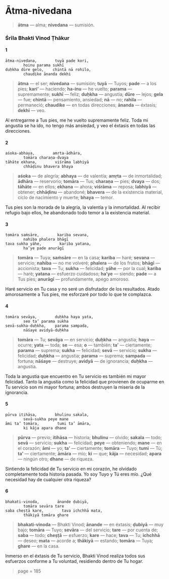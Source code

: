 # Ātma-nivedana

> **ātma** — alma; **nivedana** — sumisión.

### Śrīla Bhakti Vinod Ṭhākur

#### 1

    ātma-nivedana,        tuyā pade kori,
            hoinu parama sukhī
    duḥkha dūre gelo,    chintā nā rohilo,
            chaudike ānanda dekhi

> **ātma** — el ser; **nivedana** — sumisión; **tuyā** — Tuyos; **pade** — a los pies; **kari’** — haciendo; **ha-inu** — he vuelto; **parama** — supremamente; **sukhī** — feliz; **duḥkha** — angustia; **dūre** — lejos; **gela** — fue; **chintā** — pensamiento, ansiedad; **nā** — no; **rahila** — permaneció; **chaudike** — en todas direcciones; **ānanda** — éxtasis; **dekhi** — veo.

Al entregarme a Tus pies, me he vuelto supremamente feliz. Toda mi angustia se ha ido, no tengo más ansiedad, y veo el éxtasis en todas las direcciones.

#### 2

    aśoka-abhaya,        amṛta-ādhāra,
            tomāra charaṇa-dvaya
    tāhāte ekhana,        viśrāma labhiyā
            chhāḍinu bhavera bhaya

> **aśoka** — de alegría; **abhaya** — de valentía; **amṛta** — de inmortalidad; **ādhāra** — reservorio; **tomāra** — Tus; **charaṇa** — pies; **dvaya** — dos; **tāhāte** — en ellos; **ekhana** — ahora; **viśrāma** — reposa; **labhiyā** — obtener; **chhāḍinu** — abandoné; **bhavera** — de la existencia material, cíclo de nacimiento y muerte; **bhaya** — temor.

Tus pies son la morada de la alegría, la valentía y la inmortalidad. Al recibir refugio bajo ellos, he abandonado todo temor a la existencia material. 

#### 3

    tomāra saṁsāre,        kariba sevana,
            nahiba phalera bhāgī
    tava sukha yāhe,        kariba yatana,
            ha’ye pade anurāgī

> **tomāra** — Tuya; **saṁsāre** — en la casa; **kariba** — haré; **sevana** — servicio; **nahiba** — no me volveré; **phalera** — de los frutos; **bhāgī** — accionista; **tava** — Tu; **sukha** — felicidad; **yāhe** — por la cual; **kariba** — haré; **yatana** — esfuerzo cuidadoso; **ha’ye** — siendo; **pade** — a Tus pies; **anurāgī** — profundamente, apego amoroso.

Haré servicio en Tu casa y no seré un disfrutador de los resultados. Atado amorosamente a Tus pies, me esforzaré por todo lo que te complazca.

#### 4

    tomāra sevāya,        duḥkha haya yata,
            seo ta’ parama sukha
    sevā-sukha-duḥkha,    parama sampada,
            nāśaye avidyā-duḥkha

> **tomāra** — Tu; **sevāya** — en servicio; **duḥkha** — angustia; **haya** — ocurre; **yata** — toda; **se** — esa; **o** — también; **ta’** — ciertamente; **parama** — suprema; **sukha** — felicidad; **sevā** — servicio; **sukha** — felicidad; **duḥkha** — angustia; **parama** — suprema; **sampada** — fortuna; **nāśaye** — destruye; **avidyā** — de ignorancia; **duḥkha** — angustia.

Toda la angustia que encuentro en Tu servicio es también mi mayor felicidad. Tanto la angustia como la felicidad que provienen de ocuparme en Tu servicio son mi mayor fortuna; ambos destruyen la miseria de la ignorancia.

#### 5

    pūrva itihāsa,        bhulinu sakala,
            sevā-sukha peye mane
    āmi ta’ tomāra,        tumi ta’ āmāra,
            ki kāja apara dhane

> **pūrva** — previo; **itihāsa** — historia; **bhulinu** — olvido; **sakala** — todo; **sevā** — servicio; **sukha** — felicidad; **peye** — obteniendo; **mane** — en el corazón; **āmi** — yo; **ta’** — ciertamente; **tomāra** — Tuyo; **tumi** — Tú; **ta’** — ciertamente; **āmāra** — mío; **ki** — que; **kāja** — necesidad; **apara** — ningún otro; **dhane** — de riqueza.

Sintiendo la felicidad de Tu servicio en mi corazón, he olvidado completamente toda historia pasada. Yo soy Tuyo y Tú eres mío. ¿Qué necesidad hay de cualquier otra riqueza?

#### 6

    bhakati-vinoda,        ānande ḍubiyā,
            tomāra sevāra tare
    saba cheṣṭā kare,        tava ichchhā mata,
            thākiyā tomāra ghare

> **bhakati-vinoda** — Bhakti Vinod; **ānande** — en éxtasis; **ḍubiyā** — muy bajo; **tomāra** — Tuyo; **sevāra** — del servicio; **tare** — por cuenta de; **saba** — todo; **cheṣṭā** — esfuerzo; **kare** — hace; **tava** — Tu; **ichchhā** — deseo; **mata** — acorde a; **thākiyā** — estando; **tomāra** — Tuya; **ghare** — en la casa.

Inmerso en el éxtasis de Tu servicio, Bhakti Vinod realiza todos sus esfuerzos conforme a Tu voluntad, residiendo dentro de Tu hogar.


> page = 185
